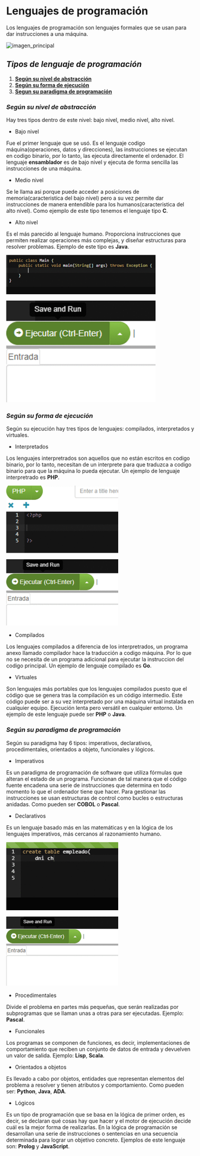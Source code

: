 # Lenguajes de programación
Los lenguajes de programación son lenguajes formales que se usan para dar instrucciones a una máquina.

![imagen_principal](https://blog.educacionit.com/wp-content/uploads/2018/09/shutterstock-10338536170938-620x354-01.jpg)

## _Tipos de lenguaje de programación_

  1. [**Según su nivel de abstracción**](#según-su-nivel-de-abstracción)
  2. [**Según su forma de ejecución**](#según-su-forma-de-ejecución)
  3. [**Segun su paradigma de programación**](#según-su-paradigma-de-programación)
  
### _Según su nivel de abstracción_
Hay tres tipos dentro de este nivel: bajo nivel, medio nivel, alto nivel.

  - Bajo nivel
  
  Fue el primer lenguaje que se usó. Es el lenguaje codigo máquina(operaciones, datos y direcciones), las instrucciones se ejecutan en codigo binario, por lo tanto, las ejecuta directamente el ordenador. El lenguaje **ensamblador** es de bajo nivel y ejecuta de forma sencilla las instrucciones de una máquina.
  - Medio nivel
  
  Se le llama asi porque puede acceder a posiciones de memoria(caracteristica del bajo nivel) pero a su vez permite dar instrucciones de manera entendible para los humanos(caracteristica del alto nivel).
  Como ejemplo de este tipo tenemos el lenguaje tipo **C**.
  - Alto nivel
  
  Es el más parecido al lenguaje humano. Proporciona instrucciones que permiten realizar operaciones más complejas, y diseñar estructuras para resolver problemas.
  Ejemplo de este tipo es **Java**.
  
  ![codigo_java](https://github.com/alvarojimeenez/lenguajes_programacion/blob/main/java.gif)
  
  ![codigo_java2](https://github.com/alvarojimeenez/lenguajes_programacion/blob/main/java2.gif)

### _Según su forma de ejecución_
Según su ejecución hay tres tipos de lenguajes: compilados, interpretados y virtuales.
  
  - Interpretados
  
  Los lenguajes interpretrados son aquellos que no están escritos en codigo binario, por lo tanto, necesitan de un interprete para que traduzca a codigo
  binario para que la máquina lo pueda ejecutar. Un ejemplo de lenguaje interpretrado es **PHP**.
  
  ![codigo_php](https://github.com/alvarojimeenez/lenguajes_programacion/blob/main/gif_php.gif)
  
  ![codigo_php2](https://github.com/alvarojimeenez/lenguajes_programacion/blob/main/gif_php2.gif)
  
  
  - Compilados 
  
  Los lenguajes compilados a diferencia de los interpretrados, un programa anexo llamado compilador hace la traducción a codigo máquina. Por lo que no se necesita de un programa adicional para ejecutar la instruccion del codigo principal. Un ejemplo de lenguaje compilado es **Go**.
  - Virtuales
  
  Son lenguajes más portables que los lenguajes compilados puesto que el código que se genera tras la compilación es un código intermedio. Este código puede ser a su vez interpretado por una máquina virtual instalada en cualquier equipo. Ejecución lenta pero versátil en cualquier entorno. Un ejemplo de este lenguaje puede ser **PHP** o **Java**. 
 

### _Según su paradigma de programación_
Según su paradigma hay 6 tipos: imperativos, declarativos, procedimentales, orientados a objeto, funcionales y lógicos. 

  - Imperativos 
  
  Es un paradigma de programación de software que utiliza fórmulas que alteran el estado de un programa. Funcionan de tal manera que el código fuente encadena una serie de instrucciones que determina en todo momento lo que el ordenador tiene que hacer. Para gestionar las instrucciones se usan estructuras de control como bucles o estructuras anidadas. Como pueden ser **COBOL** o **Pascal**. 
  - Declarativos
  
  Es un lenguaje basado más en las matemáticas y en la lógica de los lenguajes imperativos, más cercanos al razonamiento humano. 
  
  ![codigo_sql](https://github.com/alvarojimeenez/lenguajes_programacion/blob/main/gif_sql.gif)
  
  ![codigo_sql2](https://github.com/alvarojimeenez/lenguajes_programacion/blob/main/gif_sql2.gif)
  - Procedimentales 
  
  Divide el problema en partes más pequeñas, que serán realizadas por subprogramas que se llaman unas a otras para ser ejecutadas. Ejemplo: **Pascal**.
  - Funcionales 
  
  Los programas se componen de funciones, es decir, implementaciones de comportamiento que reciben un conjunto de datos de entrada y devuelven un valor de salida. Ejemplo: **Lisp**, **Scala**.
  - Orientados a objetos 
  
  Es llevado a cabo por objetos, entidades que representan elementos del problema a resolver y tienen atributos y comportamiento. Como pueden ser: **Python**, **Java**, **ADA**.
  - Lógicos

  Es un tipo de programación que se basa en la lógica de primer orden, es decir, se declaran qué cosas hay que hacer y el motor de ejecución decide cuál es la mejor forma de realizarlas. En la lógica de programación se desarrollan una serie de instrucciones o sentencias en una secuencia determinada para lograr un objetivo concreto. Ejemplos de este lenguaje son: **Prolog** y **JavaScript**.
